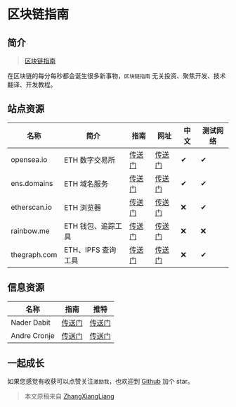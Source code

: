 # 区块链指南

## 简介

> [区块链指南](https://github.com/zhangxiangliang/blockchain-101)

在区块链的每分每秒都会诞生很多新事物，`区块链指南` 无关投资、聚焦开发、技术翻译、开发教程。

## 站点资源

| 名称         | 简介               | 指南                                   | 网址                            | 中文 | 测试网络 |
| ------------ | ------------------ | -------------------------------------- | ------------------------------- | ---- | -------- |
| opensea.io   | ETH 数字交易所     | [传送门](./posts/site/opensea.io.md)   | [传送门](https://opensea.io/)   | ✔    | ✔        |
| ens.domains  | ETH 域名服务       | [传送门](./posts/site/ens.domains.md)  | [传送门](https://ens.domains/)  | ✔    | ✔        |
| etherscan.io | ETH 浏览器         | [传送门](./posts/site/etherscan.io.md) | [传送门](https://etherscan.io/) | ❌   | ✔        |
| rainbow.me   | ETH 钱包、追踪工具 | [传送门](./posts/site/rainbow.me.md)   | [传送门](https://rainbow.me/)   | ❌   | ❌       |
| thegraph.com | ETH、IPFS 查询工具 | [传送门](./posts/site/thegraph.com.md) | [传送门](https://thegraph.com/) | ❌   | ✔        |

## 信息资源

| 名称         | 指南                                   | 推特                                          |
| ------------ | -------------------------------------- | --------------------------------------------- |
| Nader Dabit  | [传送门](./posts/user/nader-dabit.md)  | [传送门](https://twitter.com/dabit3)          |
| Andre Cronje | [传送门](./posts/user/andre-cronje.md) | [传送门](https://twitter.com/AndreCronjeTech) |

## 一起成长

如果您感觉有收获可以点赞关注`激励我`，也欢迎到 [Github](https://github.com/zhangxiangliang/blockchain-101) 加个 star。

> 本文原稿来自 [ZhangXiangLiang](https://github.com/zhangxiangliang)
